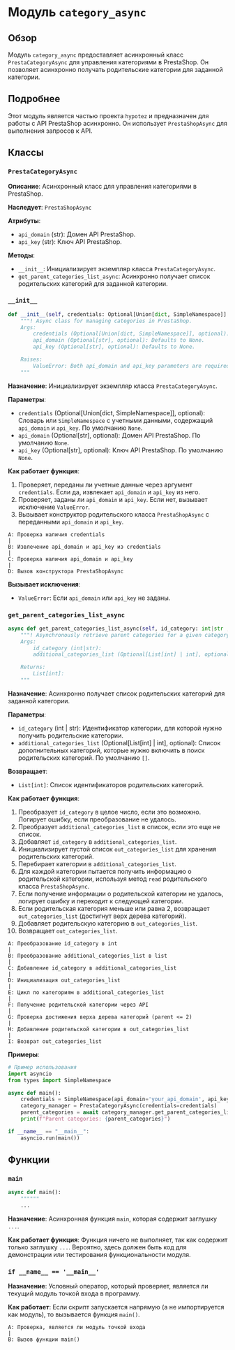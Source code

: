 # Модуль `category_async`

## Обзор

Модуль `category_async` предоставляет асинхронный класс `PrestaCategoryAsync` для управления категориями в PrestaShop. Он позволяет асинхронно получать родительские категории для заданной категории.

## Подробнее

Этот модуль является частью проекта `hypotez` и предназначен для работы с API PrestaShop асинхронно. Он использует `PrestaShopAsync` для выполнения запросов к API.

## Классы

### `PrestaCategoryAsync`

**Описание**: Асинхронный класс для управления категориями в PrestaShop.

**Наследует**: `PrestaShopAsync`

**Атрибуты**:

-   `api_domain` (str): Домен API PrestaShop.
-   `api_key` (str): Ключ API PrestaShop.

**Методы**:

-   `__init__`: Инициализирует экземпляр класса `PrestaCategoryAsync`.
-   `get_parent_categories_list_async`: Асинхронно получает список родительских категорий для заданной категории.

### `__init__`

```python
def __init__(self, credentials: Optional[Union[dict, SimpleNamespace]] = None, api_domain: Optional[str] = None, api_key: Optional[str] = None):
    """! Async class for managing categories in PrestaShop.
    Args:
        credentials (Optional[Union[dict, SimpleNamespace]], optional):  Defaults to None.
        api_domain (Optional[str], optional): Defaults to None.
        api_key (Optional[str], optional): Defaults to None.

    Raises:
        ValueError: Both api_domain and api_key parameters are required.
    """
```

**Назначение**: Инициализирует экземпляр класса `PrestaCategoryAsync`.

**Параметры**:

-   `credentials` (Optional[Union[dict, SimpleNamespace]], optional): Словарь или `SimpleNamespace` с учетными данными, содержащий `api_domain` и `api_key`. По умолчанию `None`.
-   `api_domain` (Optional[str], optional): Домен API PrestaShop. По умолчанию `None`.
-   `api_key` (Optional[str], optional): Ключ API PrestaShop. По умолчанию `None`.

**Как работает функция**:

1.  Проверяет, переданы ли учетные данные через аргумент `credentials`. Если да, извлекает `api_domain` и `api_key` из него.
2.  Проверяет, заданы ли `api_domain` и `api_key`. Если нет, вызывает исключение `ValueError`.
3.  Вызывает конструктор родительского класса `PrestaShopAsync` с переданными `api_domain` и `api_key`.

```
A: Проверка наличия credentials
|
B: Извлечение api_domain и api_key из credentials
|
C: Проверка наличия api_domain и api_key
|
D: Вызов конструктора PrestaShopAsync
```

**Вызывает исключения**:

-   `ValueError`: Если `api_domain` или `api_key` не заданы.

### `get_parent_categories_list_async`

```python
async def get_parent_categories_list_async(self, id_category: int|str , additional_categories_list: Optional[List[int] | int] = []) -> List[int]:
    """! Asynchronously retrieve parent categories for a given category.
    Args:
        id_category (int|str):
        additional_categories_list (Optional[List[int] | int], optional):  Defaults to [].

    Returns:
        List[int]:
    """
```

**Назначение**: Асинхронно получает список родительских категорий для заданной категории.

**Параметры**:

-   `id_category` (int | str): Идентификатор категории, для которой нужно получить родительские категории.
-   `additional_categories_list` (Optional[List[int] | int], optional): Список дополнительных категорий, которые нужно включить в поиск родительских категорий. По умолчанию `[]`.

**Возвращает**:

-   `List[int]`: Список идентификаторов родительских категорий.

**Как работает функция**:

1.  Преобразует `id_category` в целое число, если это возможно. Логирует ошибку, если преобразование не удалось.
2.  Преобразует `additional_categories_list` в список, если это еще не список.
3.  Добавляет `id_category` в `additional_categories_list`.
4.  Инициализирует пустой список `out_categories_list` для хранения родительских категорий.
5.  Перебирает категории в `additional_categories_list`.
6.  Для каждой категории пытается получить информацию о родительской категории, используя метод `read` родительского класса `PrestaShopAsync`.
7.  Если получение информации о родительской категории не удалось, логирует ошибку и переходит к следующей категории.
8.  Если родительская категория меньше или равна 2, возвращает `out_categories_list` (достигнут верх дерева категорий).
9.  Добавляет родительскую категорию в `out_categories_list`.
10. Возвращает `out_categories_list`.

```
A: Преобразование id_category в int
|
B: Преобразование additional_categories_list в list
|
C: Добавление id_category в additional_categories_list
|
D: Инициализация out_categories_list
|
E: Цикл по категориям в additional_categories_list
|
F: Получение родительской категории через API
|
G: Проверка достижения верха дерева категорий (parent <= 2)
|
H: Добавление родительской категории в out_categories_list
|
I: Возврат out_categories_list
```

**Примеры**:

```python
# Пример использования
import asyncio
from types import SimpleNamespace

async def main():
    credentials = SimpleNamespace(api_domain='your_api_domain', api_key='your_api_key')
    category_manager = PrestaCategoryAsync(credentials=credentials)
    parent_categories = await category_manager.get_parent_categories_list_async(id_category=3)
    print(f"Parent categories: {parent_categories}")

if __name__ == "__main__":
    asyncio.run(main())
```

## Функции

### `main`

```python
async def main():
    """"""
    ...
```

**Назначение**: Асинхронная функция `main`, которая содержит заглушку `...`.

**Как работает функция**:
Функция ничего не выполняет, так как содержит только заглушку `...`. Вероятно, здесь должен быть код для демонстрации или тестирования функциональности модуля.
### `if __name__ == '__main__'`

**Назначение**: Условный оператор, который проверяет, является ли текущий модуль точкой входа в программу.

**Как работает**:
Если скрипт запускается напрямую (а не импортируется как модуль), то вызывается функция `main()`.

```
A: Проверка, является ли модуль точкой входа
|
B: Вызов функции main()
```